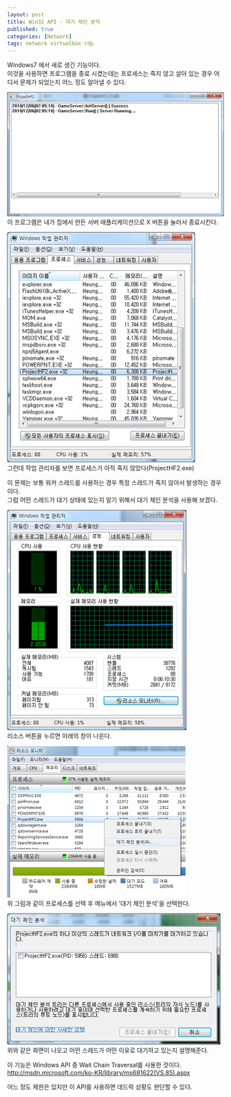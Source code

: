 ```yaml
---
layout: post
title: Win32 API - 대기 체인 분석 
published: true
categories: [Network]
tags: network virtualbox rdp
--- 
```

Windows7 에서 새로 생긴 기능이다.  
이것을 사용하면 프로그램을 종료 시켰는데는 프로세스는 죽지 않고 살아 있는 경우 어디서 문제가 되었는지 어느 정도 알아낼 수 있다.  
  
![](/images/2017/0928-001.PNG)   
이 프로그램은 내가 집에서 만든 서버 애플리케이션으로 X 버튼을 눌러서 종료시킨다.  
  
![](/images/2017/0928-002.PNG)   
그런데 작업 관리자를 보면 프로세스가 아직 죽지 않았다(ProjectHF2.exe)  
  
이 문제는 보통 워커 스레드를 사용하는 경우 특정 스레드가 죽지 않아서 발생하는 경우이다.  
그럼 어떤 스레드가 대기 상태에 있는지 알기 위해서 대기 체인 분석을 사용해 보겠다.  
  
![](/images/2017/0928-003.PNG)   
리소스 버튼을 누르면 아래의 창이 나온다.  
  
![](/images/2017/0928-004.PNG)   
위 그림과 같이 프로세스를 선택 후 메뉴에서 '대기 체인 분석'을 선택한다. 
  
![](/images/2017/0928-005.PNG)   
위와 같은 화면이 나오고 어떤 스레드가 어떤 이유로 대기하고 있는지 설명해준다.  
  
이 기능은 Windows API 중 Wait Chain Traversal를 사용한 것이다.  
http://msdn.microsoft.com/ko-KR/library/ms681622(VS.85).aspx  
  
어느 정도 제한은 있지만 이 API를 사용하면 데드락 상황도 판단할 수 있다.  
  
    